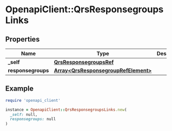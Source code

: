 # OpenapiClient::QrsResponsegroupsLinks

## Properties

| Name | Type | Description | Notes |
| ---- | ---- | ----------- | ----- |
| **_self** | [**QrsResponsegroupsRef**](QrsResponsegroupsRef.md) |  | [optional] |
| **responsegroups** | [**Array&lt;QrsResponsegroupRefElement&gt;**](QrsResponsegroupRefElement.md) |  | [optional] |

## Example

```ruby
require 'openapi_client'

instance = OpenapiClient::QrsResponsegroupsLinks.new(
  _self: null,
  responsegroups: null
)
```

